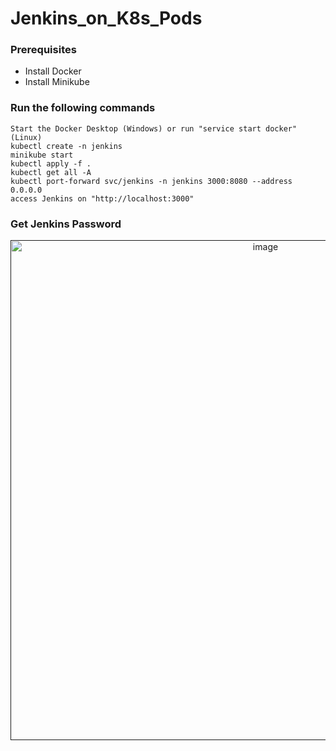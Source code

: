 # Jenkins_on_K8s_Pods

### Prerequisites
- Install Docker
- Install Minikube

### Run the following commands
```
Start the Docker Desktop (Windows) or run "service start docker"(Linux)
kubectl create -n jenkins 
minikube start
kubectl apply -f . 
kubectl get all -A
kubectl port-forward svc/jenkins -n jenkins 3000:8080 --address 0.0.0.0
access Jenkins on "http://localhost:3000"

```
### Get Jenkins Password
<div align="center"> <a href=""><img src="https://github.com/AsundkarPoornima/Jenkins_on_Minikube_Pods/blob/main/jenkins_pass.jpg" alt='image' width='800'/></a> </div>

       

